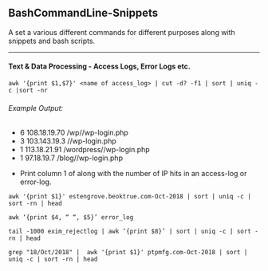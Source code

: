 ## BashCommandLine-Snippets
A set a various different commands for different purposes along with snippets and bash scripts.

--------

#### Text & Data Processing - Access Logs, Error Logs etc.
```
awk '{print $1,$7}' <name of access_log> | cut -d? -f1 | sort | uniq -c |sort -nr
```
###### Example Output:
* 6 108.18.19.70 /wp//wp-login.php
* 3 103.143.19.3 //wp-login.php
* 1 113.18.21.91 /wordpress//wp-login.php
* 1 97.18.19.7 /blog//wp-login.php

- Print column 1 of along with the number of IP hits in an access-log or error-log.   
```
awk '{print $1}' estengrove.beoktrue.com-Oct-2018 | sort | uniq -c | sort -rn | head
```
```
awk ‘{print $4, “ “, $5}’ error_log
```
```
tail -1000 exim_rejectlog | awk ‘{print $8}’ | sort | uniq -c | sort -rn | head
```
```
grep "18/Oct/2018" |  awk '{print $1}' ptpmfg.com-Oct-2018 | sort | uniq -c | sort -rn | head
```
